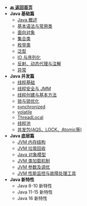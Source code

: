 <!-- 侧边栏 _sidebar.md -->

+ [**:back: 返回首页**](/basic/index.md)
+ **Java 基础篇**
    + [Java 概述](/basic/backend/java/basic/1_java_overview.md)
    + [基本语法与常用类](/basic/backend/java/basic/2_syntax_and_object.md)
    + [面向对象](/basic/backend/java/basic/3_oop.md)
    + [集合类](/basic/backend/java/basic/4_collection.md)
    + [枚举类](/basic/backend/java/basic/5_enum.md)
    + [泛型](/basic/backend/java/basic/6_generic.md)
    + [IO 与序列化](/basic/backend/java/basic/7_io_and_serialization.md)
    + [反射、动态代理与注解](/basic/backend/java/basic/8_reflection_proxy_annotation.md)
    + [异常](/basic/backend/java/basic/9_exception.md)
+ **Java 并发篇**
    + [线程基础](/basic/backend/java/concurrent/1_thread_basic.md)
    + [线程安全与 JMM](/basic/backend/java/concurrent/2_thread_safe_and_jmm.md)
    + [线程创建与基本方法](/basic/backend/java/concurrent/3_thread_create_and_basic_method.md)
    + [锁与锁优化](/basic/backend/java/concurrent/4_lock_optimize.md)
    + [synchronized](/basic/backend/java/concurrent/5_synchronized.md)
    + [volatile](/basic/backend/java/concurrent/6_volatile.md)
    + [ThreadLocal](/basic/backend/java/concurrent/7_threadlocal.md)
    + [线程池](/basic/backend/java/concurrent/8_threadpool.md)
    + [并发包(AQS、LOCK、Atomic等)](/basic/backend/java/concurrent/9_j_u_c.md)
+ **Java 底层篇**
    + [JVM 内存结构](/basic/backend/java/jvm/1_jvm_memory_structure.md)
    + [JVM 垃圾回收](/basic/backend/java/jvm/2_jvm_garbage_collection.md)
    + [Java 对象模型](/basic/backend/java/jvm/3_java_object_model.md)
    + [JVM 类加载机制](/basic/backend/java/jvm/5_jvm_class_loader.md)
    + [JVM 参数及调优](/basic/backend/java/jvm/6_jvm_parameter_optimization.md)
    + [JVM 性能监控与故障处理工具](/basic/backend/java/jvm/7_jvm_performance_monitoring.md)
+ **Java 新特性**
    + Java 8-10 新特性
    + Java 11-15 新特性
    + Java 16 新特性
